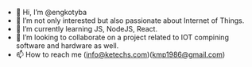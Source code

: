 - 👋 Hi, I’m @engkotyba
- 👀 I’m not only interested but also passionate about Internet of Things.
- 🌱 I’m currently learning JS, NodeJS, React.
- 💞️ I’m looking to collaborate on a project related to IOT compining software and hardware as well.
- 📫 How to reach me (info@ketechs.com)(kmp1986@gmail.com)

<!---
engkotyba/engkotyba is a ✨ special ✨ repository because its `README.md` (this file) appears on your GitHub profile.
You can click the Preview link to take a look at your changes.
--->
